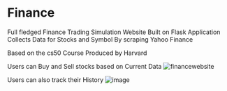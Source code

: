 # Finance
Full fledged Finance Trading Simulation Website
Built on Flask Application 
Collects Data for Stocks and Symbol By scraping Yahoo Finance

Based on the cs50 Course Produced by Harvard 

Users can Buy and Sell stocks based on Current Data
![financewebsite](https://user-images.githubusercontent.com/26131181/27068313-766dfc68-4fdd-11e7-99d1-c59fca16f851.png)




Users can also track their History
![image](https://user-images.githubusercontent.com/26131181/27068401-faec9d78-4fdd-11e7-8c2f-45d415bb8de9.png)
